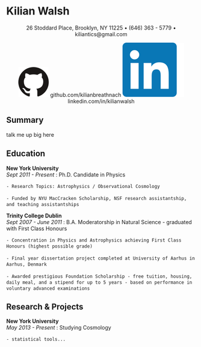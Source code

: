 # Kilian Walsh

<p align="center"> 26 Stoddard Place, Brooklyn, NY 11225 • (646) 363 - 5779 • kiliantics@gmail.com </p>

<p align="center"> <img src="assets/octo.svg"> github.com/kilianbreathnach <img src="assets/in.svg"> linkedin.com/in/kilianwalsh </p>


## Summary

talk me up big here

## Education


__New York University__ </br> *Sept 2011 - Present*
:   Ph.D. Candidate in Physics

    - Research Topics: Astrophysics / Observational Cosmology

    - Funded by NYU MacCracken Scholarship, NSF research assistantship, and teaching assistantships


__Trinity College Dublin__ </br> *Sept 2007 - June 2011*
:   B.A. Moderatorship in Natural Science - graduated with First Class Honours

    - Concentration in Physics and Astrophysics achieving First Class Honours (highest possible grade)

    - Final year dissertation project completed at University of Aarhus in Aarhus, Denmark

    - Awarded prestigious Foundation Scholarship - free tuition, housing, daily meal, and a stipend for up to 5 years - based on performance in voluntary advanced examinations


## Research & Projects

__New York University__ </br> *May 2013 - Present*
:   Studying Cosmology

    - statistical tools...
